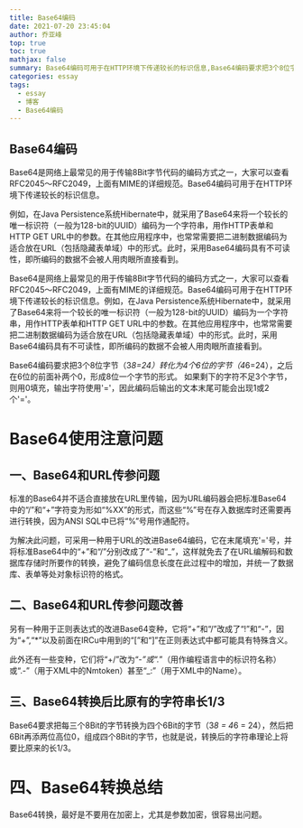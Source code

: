 ```yaml
---
title: Base64编码
date: 2021-07-20 23:45:04
author: 乔亚峰
top: true
toc: true
mathjax: false
summary: Base64编码可用于在HTTP环境下传递较长的标识信息,Base64编码要求把3个8位字节（3*8=24）转化为4个6位的字节（4*6=24），之后在6位的前面补两个0，形成8位一个字节的形式。
categories: essay
tags:
  - essay
  - 博客
  - Base64编码
---
```


## Base64编码

Base64是网络上最常见的用于传输8Bit字节代码的编码方式之一，大家可以查看RFC2045～RFC2049，上面有MIME的详细规范。Base64编码可用于在HTTP环境下传递较长的标识信息。

例如，在Java Persistence系统Hibernate中，就采用了Base64来将一个较长的唯一标识符（一般为128-bit的UUID）编码为一个字符串，用作HTTP表单和HTTP GET URL中的参数。在其他应用程序中，也常常需要把二进制数据编码为适合放在URL（包括隐藏表单域）中的形式。此时，采用Base64编码具有不可读性，即所编码的数据不会被人用肉眼所直接看到。

Base64是网络上最常见的用于传输8Bit字节代码的编码方式之一，大家可以查看RFC2045～RFC2049，上面有MIME的详细规范。Base64编码可用于在HTTP环境下传递较长的标识信息。例如，在Java Persistence系统Hibernate中，就采用了Base64来将一个较长的唯一标识符（一般为128-bit的UUID）编码为一个字符串，用作HTTP表单和HTTP GET URL中的参数。在其他应用程序中，也常常需要把二进制数据编码为适合放在URL（包括隐藏表单域）中的形式。此时，采用Base64编码具有不可读性，即所编码的数据不会被人用肉眼所直接看到。

Base64编码要求把3个8位字节（3*8=24）转化为4个6位的字节（4*6=24），之后在6位的前面补两个0，形成8位一个字节的形式。 如果剩下的字符不足3个字节，则用0填充，输出字符使用'='，因此编码后输出的文本末尾可能会出现1或2个'='。

# Base64使用注意问题

## 一、Base64和URL传参问题
标准的Base64并不适合直接放在URL里传输，因为URL编码器会把标准Base64中的“/”和“+”字符变为形如“%XX”的形式，而这些“%”号在存入数据库时还需要再进行转换，因为ANSI SQL中已将“%”号用作通配符。

为解决此问题，可采用一种用于URL的改进Base64编码，它在末尾填充'='号，并将标准Base64中的“+”和“/”分别改成了“-”和“_”，这样就免去了在URL编解码和数据库存储时所要作的转换，避免了编码信息长度在此过程中的增加，并统一了数据库、表单等处对象标识符的格式。

## 二、Base64和URL传参问题改善
另有一种用于正则表达式的改进Base64变种，它将“+”和“/”改成了“!”和“-”，因为“+”,“*”以及前面在IRCu中用到的“[”和“]”在正则表达式中都可能具有特殊含义。

此外还有一些变种，它们将“+/”改为“_-”或“._”（用作编程语言中的标识符名称）或“.-”（用于XML中的Nmtoken）甚至“_:”（用于XML中的Name）。

## 三、Base64转换后比原有的字符串长1/3
Base64要求把每三个8Bit的字节转换为四个6Bit的字节（3*8 = 4*6 = 24），然后把6Bit再添两位高位0，组成四个8Bit的字节，也就是说，转换后的字符串理论上将要比原来的长1/3。

# 四、Base64转换总结
Base64转换，最好是不要用在加密上，尤其是参数加密，很容易出问题。